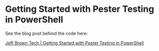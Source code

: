 # Getting Started with Pester Testing in PowerShell

See the blog post behind the code here:

[Jeff Brown Tech | Getting Started with Pester Testing in PowerShell](https://jeffbrown.tech/getting-started-with-pester-testing-in-powershell/)